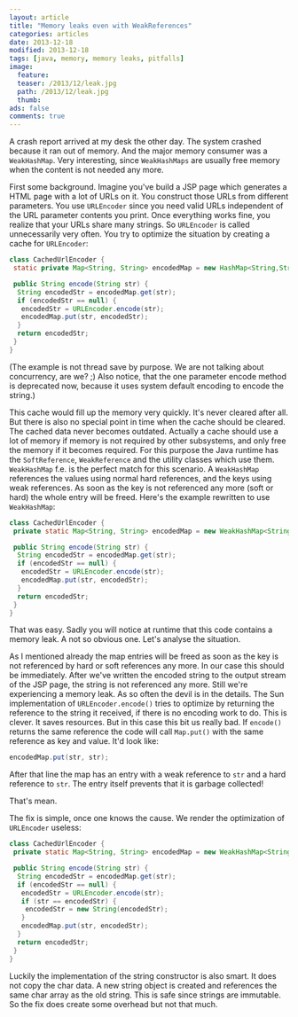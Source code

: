 ```yaml
---
layout: article
title: "Memory leaks even with WeakReferences"
categories: articles
date: 2013-12-18
modified: 2013-12-18
tags: [java, memory, memory leaks, pitfalls]
image:
  feature: 
  teaser: /2013/12/leak.jpg
  path: /2013/12/leak.jpg
  thumb: 
ads: false
comments: true
---
```


A crash report arrived at my desk the other day. The system crashed because it ran out of memory. And the major memory consumer was a `WeakHashMap`. Very interesting, since `WeakHashMaps` are usually free memory when the content is not needed any more.


First some background. Imagine you've build a JSP page which generates a HTML page with a lot of URLs on it. You construct those URLs from different parameters. You use `URLEncoder` since you need valid URLs independent of the URL parameter contents you print. Once everything works fine, you realize that your URLs share many strings. So `URLEncoder` is called unnecessarily very often. You try to optimize the situation by creating a cache for `URLEncoder`:

```java
class CachedUrlEncoder {
 static private Map<String, String> encodedMap = new HashMap<String,String>();

 public String encode(String str) {
  String encodedStr = encodedMap.get(str);
  if (encodedStr == null) {
   encodedStr = URLEncoder.encode(str);
   encodedMap.put(str, encodedStr);
  }
  return encodedStr;
 }
}
```

(The example is not thread save by purpose. We are not talking about concurrency, are we? ;) Also notice, that the one parameter encode method is deprecated now, because it uses system default encoding to encode the string.)

This cache would fill up the memory very quickly. It's never cleared after all. But there is also no special point in time when the cache should be cleared. The cached data never becomes outdated. Actually a cache should use a lot of memory if memory is not required by other subsystems, and only free the memory if it becomes required. For this purpose the Java runtime has the `SoftReference`, `WeakReference` and the utility classes which use them. `WeakHashMap` f.e. is the perfect match for this scenario. A `WeakHashMap` references the values using normal hard references, and the keys using weak references. As soon as the key is not referenced any more (soft or hard) the whole entry will be freed. Here's the example rewritten to use `WeakHashMap`:

```java
class CachedUrlEncoder {
 private static Map<String, String> encodedMap = new WeakHashMap<String,String>();

 public String encode(String str) {
  String encodedStr = encodedMap.get(str);
  if (encodedStr == null) {
   encodedStr = URLEncoder.encode(str);
   encodedMap.put(str, encodedStr);
  }
  return encodedStr;
 }
}
```

That was easy. Sadly you will notice at runtime that this code contains a memory leak. A not so obvious one. Let's analyse the situation.

As I mentioned already the map entries will be freed as soon as the key is not referenced by hard or soft references any more. In our case this should be immediately. After we've written the encoded string to the output stream of the JSP page, the string is not referenced any more. Still we're experiencing a memory leak. As so often the devil is in the details. The Sun implementation of `URLEncoder.encode()` tries to optimize by returning the reference to the string it received, if there is no encoding work to do. This is clever. It saves resources. But in this case this bit us really bad. If `encode()` returns the same reference the code will call `Map.put()` with the same reference as key and value. It'd look like:

```java
encodedMap.put(str, str);
```

After that line the map has an entry with a weak reference to `str` and a hard reference to `str`. The entry itself prevents that it is garbage collected!

That's mean.

The fix is simple, once one knows the cause. We render the optimization of `URLEncoder` useless:

```java
class CachedUrlEncoder {
 private static Map<String, String> encodedMap = new WeakHashMap<String,String>();

 public String encode(String str) {
  String encodedStr = encodedMap.get(str);
  if (encodedStr == null) {
   encodedStr = URLEncoder.encode(str);
   if (str == encodedStr) {
    encodedStr = new String(encodedStr);
   }
   encodedMap.put(str, encodedStr);
  }
  return encodedStr;
 }
}
```

Luckily the implementation of the string constructor is also smart. It does not copy the char data. A new string object is created and references the same char array as the old string. This is safe since strings are immutable. So the fix does create some overhead but not that much.

